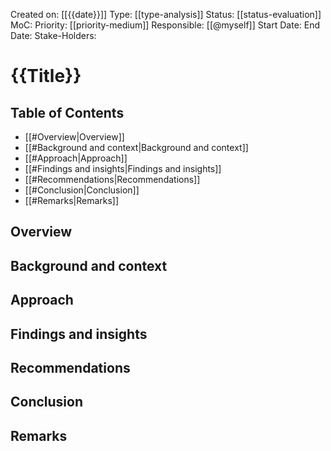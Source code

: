 Created on: [[{{date}}]]
Type: [[type-analysis]]
Status: [[status-evaluation]]
MoC: 
Priority: [[priority-medium]]
Responsible: [[@myself]]
Start Date: 
End Date: 
Stake-Holders: 
# {{Title}}

## Table of Contents

- [[#Overview|Overview]]
- [[#Background and context|Background and context]]
- [[#Approach|Approach]]
- [[#Findings and insights|Findings and insights]]
- [[#Recommendations|Recommendations]]
- [[#Conclusion|Conclusion]]
- [[#Remarks|Remarks]]

## Overview


## Background and context


## Approach


## Findings and insights


## Recommendations


## Conclusion


## Remarks